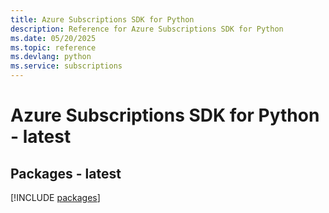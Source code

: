 ```yaml
---
title: Azure Subscriptions SDK for Python
description: Reference for Azure Subscriptions SDK for Python
ms.date: 05/20/2025
ms.topic: reference
ms.devlang: python
ms.service: subscriptions
---
```

# Azure Subscriptions SDK for Python - latest
## Packages - latest
[!INCLUDE [packages](subscriptions-index.md)]